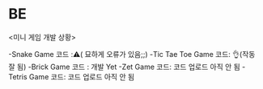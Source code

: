 # BE
<미니 게임 개발 상황>

-Snake Game 코드 :⚠️( 묘하게 오류가 있음;;)
-Tic Tae Toe Game 코드: 👌(작동 잘 됨)
-Brick Game 코드 : 개발 Yet
-Zet Game 코드: 코드 업로드 아직 안 됨
-Tetris Game 코드: 코드 업로드 아직 안 됨